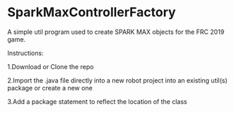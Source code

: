 # SparkMaxControllerFactory
A simple util program used to create SPARK MAX objects for the FRC 2019 game.

Instructions:
<p>
<p>1.Download or Clone the repo</p>
<p>2.Import the .java file directly into a new robot project into an existing util(s) package or create a new one</p>
<p>3.Add a package statement to reflect the location of the class</p>
</p>
